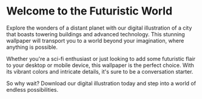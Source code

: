 <!--
Write me markdown content of website with wallpaper:

"A digital illustration of a city on a distant planet, with towering buildings and advanced technology."

The header of the page should not be copy of the text but rather a real content of the website which is using this wallpaper.
-->

<!--font:Poppins-->

# Welcome to the Futuristic World

Explore the wonders of a distant planet with our digital illustration of a city that boasts towering buildings and advanced technology. This stunning wallpaper will transport you to a world beyond your imagination, where anything is possible.

Whether you're a sci-fi enthusiast or just looking to add some futuristic flair to your desktop or mobile device, this wallpaper is the perfect choice. With its vibrant colors and intricate details, it's sure to be a conversation starter.

So why wait? Download our digital illustration today and step into a world of endless possibilities.
